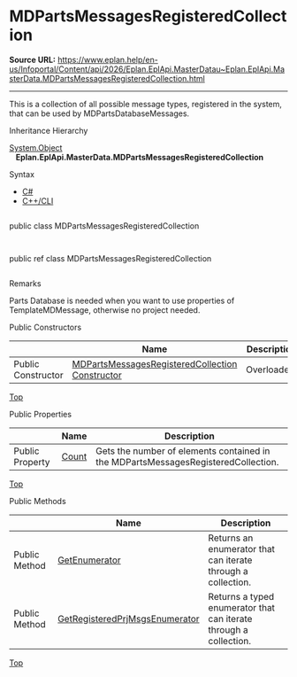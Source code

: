 # MDPartsMessagesRegisteredCollection

**Source URL:** https://www.eplan.help/en-us/Infoportal/Content/api/2026/Eplan.EplApi.MasterDatau~Eplan.EplApi.MasterData.MDPartsMessagesRegisteredCollection.html

---

This is a collection of all possible message types, registered in the system, that can be used by MDPartsDatabaseMessages.

Inheritance Hierarchy

[System.Object](#)  
   **Eplan.EplApi.MasterData.MDPartsMessagesRegisteredCollection**

Syntax

- [C#](#i-syntax-CS)
- [C++/CLI](#i-syntax-CPP2005)

```
```
public class MDPartsMessagesRegisteredCollection
```
```

```
```
public ref class MDPartsMessagesRegisteredCollection
```
```

Remarks

Parts Database is needed when you want to use properties of TemplateMDMessage, otherwise no project needed.



Public Constructors

|  | Name | Description |
| --- | --- | --- |
| Public Constructor | [MDPartsMessagesRegisteredCollection Constructor](Eplan.EplApi.MasterDatau~Eplan.EplApi.MasterData.MDPartsMessagesRegisteredCollection~_ctor.html) | Overloaded. |

[Top](#top)



Public Properties

|  | Name | Description |
| --- | --- | --- |
| Public Property | [Count](Eplan.EplApi.MasterDatau~Eplan.EplApi.MasterData.MDPartsMessagesRegisteredCollection~Count.html) | Gets the number of elements contained in the MDPartsMessagesRegisteredCollection. |

[Top](#top)

Public Methods

|  | Name | Description |
| --- | --- | --- |
| Public Method | [GetEnumerator](Eplan.EplApi.MasterDatau~Eplan.EplApi.MasterData.MDPartsMessagesRegisteredCollection~GetEnumerator.html) | Returns an enumerator that can iterate through a collection. |
| Public Method | [GetRegisteredPrjMsgsEnumerator](Eplan.EplApi.MasterDatau~Eplan.EplApi.MasterData.MDPartsMessagesRegisteredCollection~GetRegisteredPrjMsgsEnumerator.html) | Returns a typed enumerator that can iterate through a collection. |

[Top](#top)
